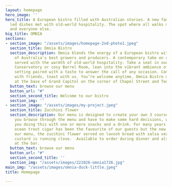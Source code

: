 ```yaml
---
layout: homepage
hero_image: ''
hero_title: A European bistro filled with Australian stories. A new familiar. Produce
  led dishes met with old-world hospitality. The spot where all walks meet. For you
  and everyone else.
big_title: OMNIA
sections:
- section_image: "/assets/images/homepage-2nd-photo1.jpeg"
  section_title: Omnia Bistro
  section_description: Omnia blends the energy of a European bistro with the stories
    of Australia’s best growers and producers. A contemporary take on culinary classics
    served with the warmth of old-world hospitality. Take a seat in our light filled
    Conservatory or cosy Barrel Room, lean into the vibrant ambience of the bar. A
    setting paired with a taste to answer the call of any occasion. Come alone, meet
    with friends, toast with us. You’re welcome anytime. Omnia Bistro makes its home
    at the base of Grand Capitol on the corner of Chapel Street and Toorak Road.
  button_text: browse our menu
  button_url: "#"
  section_second_title: Welcome to our bistro
  section_img: ''
- section_image: "/assets/images/my-project.jpeg"
  section_title: Zucchini flower
  section_description: Our menu is designed to create your own 3 course menu. Whilst
    you browse through the menu and have to make some hard decisions, we recommend
    you doing this with one or more snacks and a drink. For many years the smoked
    ocean trout cigar has been the favourite of our guests but the new addition to
    our menu, the zucchini flower served on lavosh bread with salsa verde and a parmesan
    custard is running close.  Available to order during dinner and also as a snack
    at the bar.
  button_text: browse our menu
  button_url: "#"
  section_second_title: ''
  section_img: "/assets/images/221026-omnia1726.jpg"
main_img: "/assets/images/omnia-duck-little.jpeg"
title: Homepage

---
```

